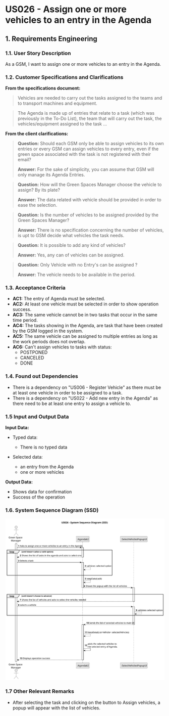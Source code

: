 # US026 - Assign one or more vehicles to an entry in the Agenda


## 1. Requirements Engineering

### 1.1. User Story Description

As a GSM, I want to assign one or more vehicles to an entry in the Agenda.

### 1.2. Customer Specifications and Clarifications 

**From the specifications document:**

>	Vehicles are needed to carry out the tasks assigned to the teams and to
transport machines and equipment.

> The Agenda is made
up of entries that relate to a task (which was previously in the To-Do List),
the team that will carry out the task, the vehicles/equipment assigned to
the task ...

**From the client clarifications:**

> **Question:** Should each GSM only be able to assign vehicles to its own entries or every GSM can assign vehicles to every entry, even if the green space associated with the task is not registered with their email?
>
> **Answer:** For the sake of simplicity, you can assume that GSM will only manage its Agenda Entries.

> **Question:** How will the Green Spaces Manager choose the vehicle to assign? By its plate?
>
> **Answer:** The data related with vehicle should be provided in order to ease the selection.

> **Question:** Is the number of vehicles to be assigned provided by the Green Spaces Manager?
> 
> **Answer:** There is no specification concerning the number of vehicles, is upt to GSM decide what vehicles the task needs.

> **Question:** It is possible to add any kind of vehicles?
> 
> **Answer:** Yes, any can of vehicles can be assigned.

> **Question:** Only Vehicle with no Entry's can be assigned ?
> 
> **Answer:** The vehicle needs to be available in the period.


### 1.3. Acceptance Criteria

* **AC1:** The entry of Agenda must be selected.
* **AC2:** At least one vehicle must be selected in order to show operation success.
* **AC3:** The same vehicle cannot be in two tasks that occur in the same time period.
* **AC4:** The tasks showing in the Agenda, are task that have been created by the GSM logged in the system.
* **AC5:** The same vehicle can be assigned to multiple entries as long as the work periods does not overlap.
* **AC6:** Can't assign vehicles to tasks with status:
  * POSTPONED
  * CANCELED
  * DONE


### 1.4. Found out Dependencies

* There is a dependency on "US006 - Register Vehicle" as there must be at least one vehicle in order to be assigned to a task.
* There is a dependency on "US022 - Add new entry in the Agenda" as there need to be at least one entry to assign a vehicle to.

### 1.5 Input and Output Data

**Input Data:**

* Typed data:
    * There is no typed data
	
* Selected data:
    * an entry from the Agenda 
    * one or more vehicles

**Output Data:**

* Shows data for confirmation
* Success of the operation

### 1.6. System Sequence Diagram (SSD)


![System Sequence Diagram](svg/us026-system-sequence-diagram.svg)


### 1.7 Other Relevant Remarks

* After selecting the task and clicking on the button to Assign vehicles, a popup will appear with the list of vehicles.
